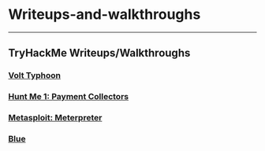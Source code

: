 # Writeups-and-walkthroughs

---

## TryHackMe Writeups/Walkthroughs

### [Volt Typhoon](./Volt-Typhoon-THM.md)
### [Hunt Me 1: Payment Collectors](./Hunt_Me_I.md)
### [Metasploit: Meterpreter](./Metasploit-Meterpreter.md)
### [Blue](./blue.md)
